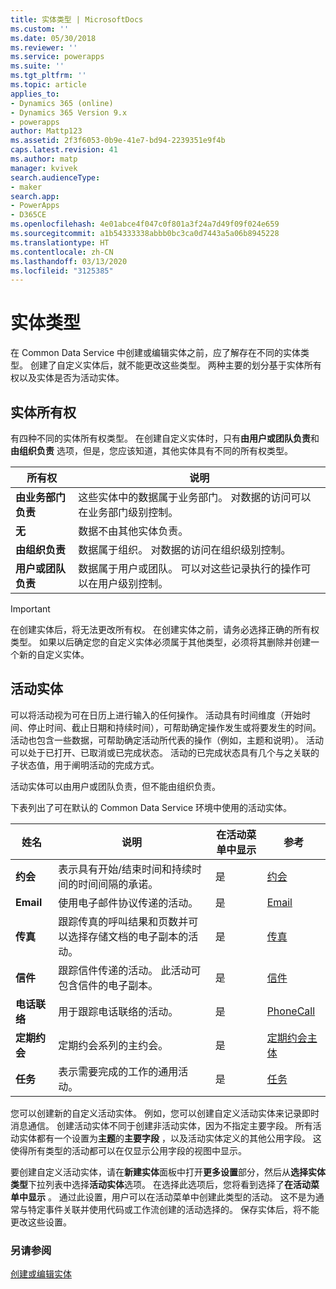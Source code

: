 ```yaml
---
title: 实体类型 | MicrosoftDocs
ms.custom: ''
ms.date: 05/30/2018
ms.reviewer: ''
ms.service: powerapps
ms.suite: ''
ms.tgt_pltfrm: ''
ms.topic: article
applies_to:
- Dynamics 365 (online)
- Dynamics 365 Version 9.x
- powerapps
author: Mattp123
ms.assetid: 2f3f6053-0b9e-41e7-bd94-2239351e9f4b
caps.latest.revision: 41
ms.author: matp
manager: kvivek
search.audienceType:
- maker
search.app:
- PowerApps
- D365CE
ms.openlocfilehash: 4e01abce4f047c0f801a3f24a7d49f09f024e659
ms.sourcegitcommit: a1b54333338abbb0bc3ca0d7443a5a06b8945228
ms.translationtype: HT
ms.contentlocale: zh-CN
ms.lasthandoff: 03/13/2020
ms.locfileid: "3125385"
---
```

# <a name="types-of-entities"></a>实体类型

在 Common Data Service 中创建或编辑实体之前，应了解存在不同的实体类型。 创建了自定义实体后，就不能更改这些类型。 两种主要的划分基于实体所有权以及实体是否为活动实体。  
  
<a name="BKMK_EntityOwnership"></a>

## <a name="entity-ownership"></a>实体所有权  

有四种不同的实体所有权类型。 在创建自定义实体时，只有**由用户或团队负责**和**由组织负责** 选项，但是，您应该知道，其他实体具有不同的所有权类型。  
  
|所有权|说明|  
|---------------|-----------------|  
|**由业务部门负责**|这些实体中的数据属于业务部门。 对数据的访问可以在业务部门级别控制。|  
|**无**|数据不由其他实体负责。|  
|**由组织负责**|数据属于组织。 对数据的访问在组织级别控制。|  
|**用户或团队负责**|数据属于用户或团队。 可以对这些记录执行的操作可以在用户级别控制。|  
  
  
> [!IMPORTANT]
>  在创建实体后，将无法更改所有权。 在创建实体之前，请务必选择正确的所有权类型。 如果以后确定您的自定义实体必须属于其他类型，必须将其删除并创建一个新的自定义实体。
  
<a name="BKMK_ActivityEntities"></a>

## <a name="activity-entities"></a>活动实体

可以将活动视为可在日历上进行输入的任何操作。 活动具有时间维度（开始时间、停止时间、截止日期和持续时间），可帮助确定操作发生或将要发生的时间。 活动也包含一些数据，可帮助确定活动所代表的操作（例如，主题和说明）。 活动可以处于已打开、已取消或已完成状态。 活动的已完成状态具有几个与之关联的子状态值，用于阐明活动的完成方式。  
  
活动实体可以由用户或团队负责，但不能由组织负责。  
  
下表列出了可在默认的 Common Data Service 环境中使用的活动实体。
  
|姓名|说明|在活动菜单中显示|参考|
|----------|-----------------|----------------|---------------|  
|**约会**|表示具有开始/结束时间和持续时间的时间间隔的承诺。|是|[约会](/powerapps/developer/common-data-service/reference/entities/appointment)|
|**Email**|使用电子邮件协议传递的活动。|是|[Email](/powerapps/developer/common-data-service/reference/entities/email)|
|**传真**|跟踪传真的呼叫结果和页数并可以选择存储文档的电子副本的活动。|是|[传真](/powerapps/developer/common-data-service/reference/entities/fax)|
|**信件**|跟踪信件传递的活动。 此活动可包含信件的电子副本。|是|[信件](/powerapps/developer/common-data-service/reference/entities/letter)|
|**电话联络**|用于跟踪电话联络的活动。|是|[PhoneCall](/powerapps/developer/common-data-service/reference/entities/phonecall)|
|**定期约会**|定期约会系列的主约会。|是|[定期约会主体](/powerapps/developer/common-data-service/reference/entities/recurringappointmentmaster)|
|**任务**|表示需要完成的工作的通用活动。|是|[任务](/powerapps/developer/common-data-service/reference/entities/task)|
  
您可以创建新的自定义活动实体。 例如，您可以创建自定义活动实体来记录即时消息通信。 创建活动实体不同于创建非活动实体，因为不指定主要字段。 所有活动实体都有一个设置为**主题**的**主要字段** ，以及活动实体定义的其他公用字段。 这使得所有类型的活动都可以在仅显示公用字段的视图中显示。  

要创建自定义活动实体，请在**新建实体**面板中打开**更多设置**部分，然后从**选择实体类型**下拉列表中选择**活动实体**选项。 在选择此选项后，您将看到选择了**在活动菜单中显示** 。 通过此设置，用户可以在活动菜单中创建此类型的活动。 这不是为通常与特定事件关联并使用代码或工作流创建的活动选择的。 保存实体后，将不能更改这些设置。  

### <a name="see-also"></a>另请参阅
[创建或编辑实体](create-edit-entities.md)
